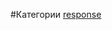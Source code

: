 #Категории
[response](https://github.com/rainnogame/learning/blob/master/table_of_content/docs/yii/response/response.md)
